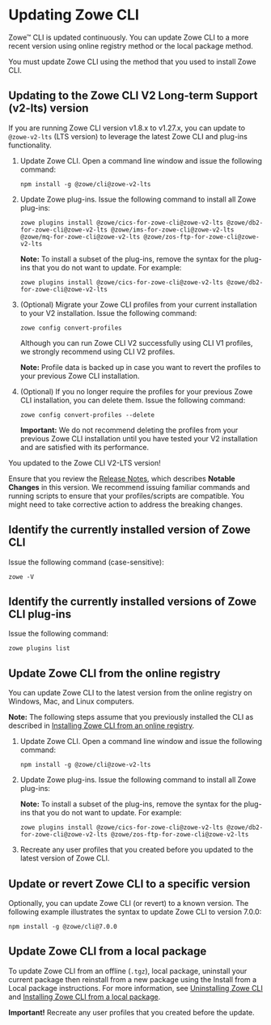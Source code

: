 # Updating Zowe CLI

Zowe&trade; CLI is updated continuously. You can update Zowe CLI to a more recent version using online registry method or the local package method. 

You must update Zowe CLI using the method that you used to install Zowe CLI.

## Updating to the Zowe CLI V2 Long-term Support (v2-lts) version

If you are running Zowe CLI version v1.8.x to v1.27.x, you can update to `@zowe-v2-lts` (LTS version) to leverage the latest Zowe CLI and plug-ins functionality.

1. Update Zowe CLI. Open a command line window and issue the following command:

   ```
   npm install -g @zowe/cli@zowe-v2-lts
   ```
2. Update Zowe plug-ins. Issue the following command to install all Zowe plug-ins:

   ```
   zowe plugins install @zowe/cics-for-zowe-cli@zowe-v2-lts @zowe/db2-for-zowe-cli@zowe-v2-lts @zowe/ims-for-zowe-cli@zowe-v2-lts @zowe/mq-for-zowe-cli@zowe-v2-lts @zowe/zos-ftp-for-zowe-cli@zowe-v2-lts
   ```
   **Note:** To install a subset of the plug-ins, remove the syntax for the plug-ins that you do not want to update. For example:

   ```
   zowe plugins install @zowe/cics-for-zowe-cli@zowe-v2-lts @zowe/db2-for-zowe-cli@zowe-v2-lts
   ```

3. (Optional) Migrate your Zowe CLI profiles from your current installation to your V2 installation. Issue the following command:

   ```
   zowe config convert-profiles
   ```
   Although you can run Zowe CLI V2 successfully using CLI V1 profiles, we strongly recommend using CLI V2 profiles.

   **Note:** Profile data is backed up in case you want to revert the profiles to your previous Zowe CLI installation.

4. (Optional) If you no longer require the profiles for your previous Zowe CLI installation, you can delete them. Issue the following command:

   ```
   zowe config convert-profiles --delete
   ```

   **Important:** We do not recommend deleting the profiles from your previous Zowe CLI installation until you have tested your V2 installation and are satisfied with its performance.

You updated to the Zowe CLI V2-LTS version!

Ensure that you review the [Release Notes](../getting-started/release-notes/v2_0_0.md), which describes **Notable Changes** in this version. We recommend issuing familiar commands and running scripts to ensure that your profiles/scripts are compatible. You might need to take corrective action to address the breaking changes.

## Identify the currently installed version of Zowe CLI

Issue the following command (case-sensitive):

```
zowe -V
```

## Identify the currently installed versions of Zowe CLI plug-ins

Issue the following command:

```
zowe plugins list
```

## Update Zowe CLI from the online registry

You can update Zowe CLI to the latest version from the online registry on Windows, Mac, and Linux computers.

**Note:** The following steps assume that you previously installed the CLI as described in [Installing Zowe CLI from an online registry](cli-installcli.md#installing-zowe-cli-from-an-online-registry).

1. Update Zowe CLI. Open a command line window and issue the following command:

   ```
   npm install -g @zowe/cli@zowe-v2-lts
   ```

2. Update Zowe plug-ins. Issue the following command to install all Zowe plug-ins:

   **Note:** To install a subset of the plug-ins, remove the syntax for the plug-ins that you do not want to update. For example:

   ```
   zowe plugins install @zowe/cics-for-zowe-cli@zowe-v2-lts @zowe/db2-for-zowe-cli@zowe-v2-lts @zowe/zos-ftp-for-zowe-cli@zowe-v2-lts
   ```

3. Recreate any user profiles that you created before you updated to the latest version of Zowe CLI.

## Update or revert Zowe CLI to a specific version

Optionally, you can update Zowe CLI (or revert) to a known version. The following example illustrates the syntax to update Zowe CLI to version 7.0.0:

```
npm install -g @zowe/cli@7.0.0
```

## Update Zowe CLI from a local package

To update Zowe CLI from an offline (`.tgz`), local package, uninstall your current package then reinstall from a new package using the Install from a Local package instructions. For more information, see [Uninstalling Zowe CLI](cli-uninstall.md) and [Installing Zowe CLI from a local package](cli-installcli.md#installing-zowe-cli-from-a-local-package).

**Important!** Recreate any user profiles that you created before the update.